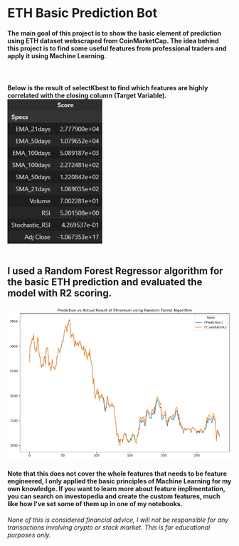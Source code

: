 <h1> ETH Basic Prediction Bot </h1>
<div class = "Summary">
    <h4> The main goal of this project is to show the basic element of prediction using ETH dataset webscraped from CoinMarketCap. The idea behind this project is to find some useful features from professional traders and apply it using Machine Learning. </h4>
    <br>
    <h4> Below is the result of selectKbest to find which features are highly correlated with the closing column (Target Variable).
    <img src="images/SelectKBest.png" alt="featureselect">
    <br><br>
    <h2>I used a Random Forest Regressor algorithm for the basic ETH prediction and evaluated the model with R2 scoring.</h2>
    <img src="images/output.png" alt="ouput">
    <br>
    <h4> Note that this does not cover the whole features that needs to be feature engineered, I only applied the basic principles of Machine Learning for my own knowledge. If you want to learn more about feature implimentation, you can search on investopedia and create the custom features, much like how I've set some of them up in one of my notebooks.</h4>
</div>
<h6> None of this is considered financial advice, I will not be responsible for any transactions involving crypto or stock market. This is for educational purposes only. </h6>
